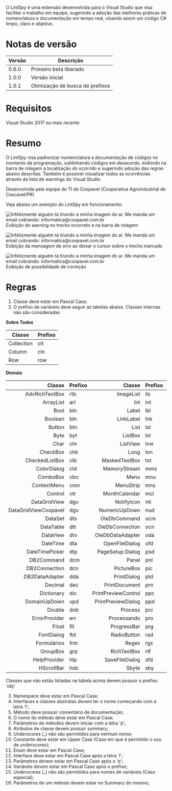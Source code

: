 O LintSpy é uma extensão desenvolvida para o Visual Studio que visa facilitar o trabalho em equipe, sugerindo a adoção das melhores práticas de nomenclatura e documentação em tempo real, visando assim um código C# limpo, claro e objetivo. 

# Notas de versão

Versão | Descrição
------ | -----------
0.6.0  | Primeiro beta liberado
1.0.0  | Versão inicial
1.0.1  | Otimização de busca de prefixos

# Requisitos

Visual Studio 2017 ou mais recente

# Resumo


O LintSpy visa padronizar nomenclatura e documentação de códigos no momento da programação, sublinhando códigos em desacordo, exibindo na barra de rolagem a localização do ocorrido e sugerindo adoção das regras abaixo descritas. Também é possível visualizar todos as ocorrências através da lista de warnings do Visual Studio.

Desenvolvida pela equipe de TI da Coopavel (Cooperativa Agroindustrial de Cascavel/PR)

Veja abaixo um exemplo do LintSpy em funcionamento:

![Infelizmente alguém tá tirando a minha imagem do ar. Me manda um email cobrando: informatica@coopavel.com.br](https://1.bp.blogspot.com/-vKw-bO3EXxg/XH1ZPYBIEuI/AAAAAAAAAYU/Sn7X_741RGwL3gB3o0Eo1kc5eXgQbCahQCK4BGAYYCw/s1600/02-1.png)
Exibição do warning no trecho incorreto e na barra de rolagem

![Infelizmente alguém tá tirando a minha imagem do ar. Me manda um email cobrando: informatica@coopavel.com.br](https://2.bp.blogspot.com/-GuGIpk2sYNI/XH1ZPU5lY4I/AAAAAAAAAYY/qUljsc6O_u4YhoculRlJ2SRr78MXrG0_wCK4BGAYYCw/s1600/07.png)
Exibição da mensagem de erro ao deixar o cursor sobre o trecho marcado

![Infelizmente alguém tá tirando a minha imagem do ar. Me manda um email cobrando: informatica@coopavel.com.br](https://3.bp.blogspot.com/-NKtyqrEWqGc/XH1ZPcUS-VI/AAAAAAAAAYc/nf9l0RyEyLsAzL_LZq87u5noaA-i0SGtgCK4BGAYYCw/s1600/08.png)
Exibição de possibilidade de correção

# Regras

1. Classe deve estar em Pascal Case;
2. O prefixo de variáveis deve seguir as tabelas abaixo. Classes internas não são consideradas

**Sobre Todos**

Classe | Prefixo
-------------- | ------
Collection | clt
Column | cln
Row | row

**Demais**

**Classe** | **Prefixo** | **Classe** | **Prefixo** | **Classe** | **Prefixo**
---------: | ----------- | ---------: | ----------- | ---------: | -----------
AdvRichTextBox | rtb | ImageList | ils | Short | sht
ArrayList | arl | Int | int | Splitter | spt
Bool | bln | Label | lbl | SqlCommand | scm
Boolean | bln | LinkLabel | lnk | SqlConnection | scn
Button | btn | List | lst | SqlDataAdapter | sda
Byte  | byt | ListBox | lst | StatusBar | sta
Char | chr | ListView | lvw | StreamWriter | stw
CheckBox | chk | Long | lon | String | str
CheckedListBox | clb | MaskedTextBox | txt | StringBuilder | stb
ColorDialog | cld | MemoryStream | mms | TabControl | tbc
ComboBox | cbo | Menu | mnu | TabPage | tbp
ContextMenu | cmn | MenuStrip | mns | TextBox | txt
Control | ctr | MonthCalendar | mcl | Timer | tmr
DataGridView | dgv | NotifyIcon | nti | ToolBar | tlb
DataGridViewCoopavel | dgv | NumericUpDown | nud | ToolStrip | tsp
DataSet | dts | OleDbCommand | ocm | ToolStripButton | tsb
DataTable | dtt | OleDbConnection | ocn | ToolStripMenuItem | tmi
DataView | dtv | OleDbDataAdapter | oda | ToolTip | tip
DateTime  | dta | OpenFileDialog | ofd | TrackBar | trb
DateTimePicker | dtp | PageSetup Dialog | psd | TreeView | tre
DB2Command | dcm | Panel | pnl | Uint | uin
DB2Connection | dcn | PictureBox | pic | Ulong | uln
DB2DataAdapter | dda | PrintDialog | ptd | Ushort | ush
Decimal | dec | PrintDocument | prn | VScrollBar | vsb
Dictionary | dic | PrintPreviewControl | ppc | XmlAttribute | xat
DomainUpDown | upd | PrintPreviewDialog | ppd | XmlDictionary | xdi
Double | dob | Process | prc | XmlDocument | xdo
ErrorProvider | err | Processando | pro | XmlElement | xel
Float | flt | ProgressBar | prg | XmlEntity | xen
FontDialog | ftd | RadioButton | rad | XmlNode | xnd
Formulários | frm | Regex | rgx | XmlNodeList | xnl
GroupBox | grp | RichTextBox | rtf | XmlReader | xre
HelpProvider | hlp | SaveFileDialog | sfd | XmlWriter | xwr
HScrollBar | hsb | Sbyte | sby |  | 

Classes que não estão listadas na tabela acima devem possuir o prefixo 'obj'

3. Namespace deve estar em Pascal Case;
4. Interfaces e classes abstratas devem ter o nome começando com a letra 'I';
5. Método deve possuir comentário de documentação;
6. O nome do método deve estar em Pascal Case;
7. Parâmetros de métodos devem iniciar com a letra 'p';
8. Atributos de classe devem possuir summary;
9. Underscores (_) não são permitidos para nenhum nome;
10. Constante deve estar em Upper Case (Caso em que é permitido o uso de underscores);
11. Enum deve estar em Pascal Case;
12. Interface deve estar em Pascal Case após a letra 'I';
13. Parâmetros devem estar em Pascal Case após o 'p';
14. Variáveis devem estar em Pascal Case após o prefixo;
15. Underscores (_) não são permitidos para nomes de variáveis (Caso especial);
16. Parâmetros de um método devem estar no Summary do mesmo;
